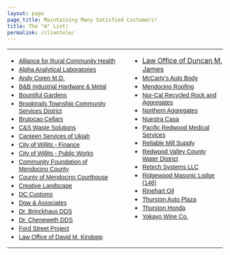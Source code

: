 ```yaml
---
layout: page
page_title: Maintaining Many Satisfied Customers!
title: The "A" List!
permalink: /clientele/
---
```


<div class="Section1">
<table border="0" cellspacing="0" cellpadding="0" width="100%" class="MsoNormalTable" style="width: 100%; border-collapse: collapse">
<tbody>
<tr>
<td valign="top" style="padding: 0in">
<ul>
<li class="MsoNormal"><span style="font-family: Arial; font-size: 10.5pt"><a href="http://www.ruralcommunityhealth.org/" target="_blank" title="Network Support">Alliance for Rural Community Health</a></span></li>
<li class="MsoNormal"><span style="font-family: Arial; font-size: 10.5pt"><a href="http://www.alpha-labs.com/" target="_blank" title="Complete Network and Server Support">Alpha Analytical Laboratories</a></span></li>
<li class="MsoNormal"><span style="font-family: Arial; font-size: 10.5pt"><a href="http://maps.google.com/maps?hl=en&amp;ie=UTF-8&amp;q=andy+coren+medical&amp;near=Ukiah,+CA&amp;fb=1&amp;split=1&amp;gl=us&amp;cid=2240178890135107812&amp;li=lmd&amp;z=14&amp;t=m" target="_blank" title="Network Support">Andy Coren M.D.</a></span></li>
<li class="MsoNormal"><span style="font-family: Arial; font-size: 10.5pt"><a href="http://www.bandbindustrial.com/" target="_blank" title="B&amp;B Industrial Hardware &amp; Metal">B&amp;B Industrial Hardware &amp; Metal</a></span></li>
<li class="MsoNormal"><span style="font-family: Arial; font-size: 10.5pt"><a href="http://www.bountifulgardens.org/" target="_blank" title="Server Support">Bountiful Gardens</a></span></li>
<li class="MsoNormal"><span style="font-family: Arial; font-size: 10.5pt"><a href="http://www.btcsd.org/">Brooktrails Township Community Services District</a></span></li>
<li class="MsoNormal"><span style="font-family: Arial; font-size: 10.5pt"><a href="http://www.brutocaocellars.com/" target="_blank" title="Network Support">Brutocao Cellars</a></span></li>
<li class="MsoNormal"><span style="font-family: Arial; font-size: 10.5pt"><a href="http://www.candswaste.com/" title="C&amp;S Waste Solutions">C&amp;S Waste Solutions</a><br /></span></li>
<li class="MsoNormal"><span style="font-family: Arial; font-size: 10.5pt"><a href="http://maps.google.com/maps?f=q&amp;hl=en&amp;q=Canteen+Services+Ukiah,+CA&amp;layer=&amp;ie=UTF8&amp;om=1&amp;z=12&amp;ll=39.261633,-123.190727&amp;spn=0.122012,0.319977&amp;iwloc=A&amp;iwd=1&amp;cid=39200082,-123206186,9913332347405478231&amp;dtab=0">Canteen Services of Ukiah</a></span></li>
<li class="MsoNormal"><span style="font-family: Arial; font-size: 10.5pt"><a href="http://www.willitscity.com/" title="Network Maintenance and Support">City of Willits - Finance</a></span></li>
<li class="MsoNormal"><span style="font-family: Arial; font-size: 10.5pt"><a href="http://www.willitscity.com/" target="_blank" title="Network Maintenance and Support">City of Willits - Public Works</a></span></li>
<li class="MsoNormal"><span style="font-family: Arial; font-size: 10.5pt"><a href="http://www.communityfound.org/">Community Foundation of Mendocino County</a></span></li>
<li class="MsoNormal"><span style="font-family: Arial; font-size: 10.5pt"><a href="http://www.mendocino.courts.ca.gov/" target="_blank" title="Exchange Server Support">County of Mendocino Courthouse</a></span></li>
<li class="MsoNormal"><span style="font-family: Arial; font-size: 10.5pt"><a href="http://maps.google.com/maps?hl=en&amp;um=1&amp;ie=UTF-8&amp;q=Creative+Landscape+Ukiah&amp;fb=1&amp;view=text&amp;latlng=3167856995230796578#" target="_blank" title="Desktop Support">Creative Landscape</a></span></li>
<li class="MsoNormal"><span style="font-family: Arial; font-size: 10.5pt"><a href="http://maps.google.com/maps?hl=en&amp;q=dc+customs&amp;near=Ukiah,+CA&amp;fb=1&amp;cid=39167382,-123215849,17185777884291598926&amp;li=lmd&amp;z=14&amp;t=m" target="_blank" title="Computer Performance and Security">DC Customs</a></span></li>
<li class="MsoNormal"><span style="font-family: Arial; font-size: 10.5pt"><a href="http://www.dow-associates.com/">Dow &amp; Associates</a></span></li>
<li class="MsoNormal"><span style="font-family: Arial; font-size: 10.5pt"><a href="http://maps.google.com/maps?num=100&amp;hl=en&amp;safe=off&amp;q=Lilly+Brinckhaus+DDS&amp;ie=UTF8&amp;oe=UTF-8&amp;z=4&amp;ll=53.14677,-119.267578&amp;spn=24.326445,81.914063&amp;om=1&amp;iwloc=A&amp;iwd=1&amp;cid=39147629,-123209887,13159818193711972690&amp;dtab=0">Dr. <span class="SpellE">Brinckhaus</span> DDS</a></span></li>
<li class="MsoNormal"><span style="font-family: Arial; font-size: 10.5pt"><a href="http://maps.google.com/maps?f=q&amp;hl=en&amp;q=Dr.+Cheneweth+DDS&amp;sll=53.14677,-119.267578&amp;sspn=24.326445,81.914063&amp;layer=&amp;ie=UTF8&amp;z=4&amp;ll=53.14677,-119.267578&amp;spn=24.326445,81.914063&amp;om=1&amp;iwloc=A&amp;iwd=1&amp;cid=39151917,-123203259,5705638763631521322&amp;dtab=0">Dr. <span class="SpellE">Cheneweth</span> DDS</a></span></li>
<li class="MsoNormal"><span style="font-family: Arial; font-size: 10.5pt"><a href="http://www.fordstreet.org" target="_blank" title="Ford Street Project">Ford Street Project</a></span></li>
<li class="MsoNormal"><span style="font-family: Arial; font-size: 10.5pt"><a href="http://maps.google.com/maps/place?cid=16786103947910619758&amp;q=Law+Office+of+David+M.+Kindopp&amp;hl=en&amp;ved=0CA0Q-gswAA&amp;sa=X&amp;ei=GXJyTrfbAqekiQKGg6jqDw" target="_blank" title="Complete Network and Server Support">Law Office of David M. Kindopp</a></span></li>
</ul>
</td>
<td valign="top" style="padding: 0in">
<div style="margin-left: 2em">
<ul>
<li class="MsoNormal"><a href="http://www.duncanjames.com/">Law Office of Duncan M. <span class="SpellE">James</span></a></li>
<li class="MsoNormal"><span style="font-family: Arial; font-size: 10.5pt"><a href="http://www.yelp.com/biz/mccartys-autobody-ukiah" target="_blank" title="McCarty&#39;s Auto Body">McCarty&#39;s Auto Body<br /></a></span></li>
<li class="MsoNormal"><span style="font-family: Arial; font-size: 10.5pt"><a href="http://www.mendocinoroofing.com/" target="_blank" title="Wireless Support">Mendocino Roofing</a></span></li>
<li class="MsoNormal"><span style="font-family: Arial; font-size: 10.5pt"><a href="http://mendocinorockproducts.com/norcal_recycled.shtml" target="_blank" title="Nor-Cal Recycled Rock and Aggregates Inc.">Nor-Cal Recycled Rock and Aggregates</a></span></li>
<li class="MsoNormal"><span style="font-family: Arial; font-size: 10.5pt"><a href="http://www.mendocinorockproducts.com/northern_aggregates.shtml" target="_blank" title="Wide Area Network Support">Northern Aggregates</a></span></li>
<li class="MsoNormal"><span style="font-family: Arial; font-size: 10.5pt"><a href="http://www.nuestracasafrc.org/" target="_blank" title="Network Support">Nuestra Casa</a></span></li>
<li class="MsoNormal"><span style="font-family: Arial; font-size: 10.5pt"><a href="http://www.pacificredwoodmedicalgroup.com/" target="_blank" title="Complete Server and Network Setup">Pacific Redwood Medical Services</a></span></li>
<li class="MsoNormal"><span style="font-family: Arial; font-size: 10.5pt"><a href="http://www.yellowpages.com/ukiah-ca/mip/reliable-mill-supply-co-inc-2316494" title="Reliable Mill Supply">Reliable Mill Supply<br /></a></span></li>
<li class="MsoNormal"><span style="font-family: Arial; font-size: 10.5pt"><a href="http://www.rvcwd.org/" target="_blank" title="Complete Network and Desktop Support">Redwood Valley County Water District</a></span></li>
<li class="MsoNormal"><span style="font-family: Arial; font-size: 10.5pt"><a href="http://www.retechsystemsllc.com" target="_blank">Retech Systems LLC</a></span></li>
<li class="MsoNormal"><span style="font-family: Arial; font-size: 10.5pt"><a href="http://maps.google.com/maps?f=l&amp;hl=en&amp;q=205+W+Perkins+St&amp;near=Ukiah,+CA&amp;ie=UTF8&amp;ei=g5RRRqO9C4GUjQOJ1eWPAg&amp;cd=1&amp;cid=39149842,-123208626,10090127662790912327&amp;li=lmd&amp;ll=39.155622,-123.208666&amp;spn=0.029351,0.05785&amp;z=14&amp;iwloc=A&amp;om=1" target="_blank" title="Network Support">Ridgewood Masonic Lodge (146)</a></span></li>
<li class="MsoNormal"><span style="font-family: Arial; font-size: 10.5pt"><a href="http://www.rinehartoil.com/" target="_blank" title="Network Support">Rinehart Oil</a></span></li>
<li class="MsoNormal"><span style="font-family: Arial; font-size: 10.5pt"><a href="http://www.thurstonautoplaza.com/">Thurston Auto Plaza</a></span></li>
<li class="MsoNormal"><span style="font-family: Arial; font-size: 10.5pt"><a href="http://www.thurstonhonda.com/">Thurston Honda</a></span></li>
<li class="MsoNormal"><span style="font-family: Arial; font-size: 10.5pt"><a href="http://maps.google.com/maps?f=q&amp;hl=en&amp;geocode=&amp;q=301+West+Lake+Mendocino+Dr.&amp;sll=37.0625,-95.677068&amp;sspn=34.534108,59.238281&amp;ie=UTF8&amp;ll=39.193083,-123.2127&amp;spn=0.008249,0.014462&amp;z=16&amp;iwloc=addr&amp;om=0" target="_blank" title="Complete Network Setup and Support">Yokayo Wine Co.</a></span></li>
</ul>
</div>
</td>
</tr>
</tbody>
</table>
</div>